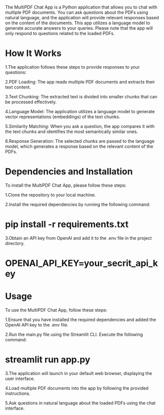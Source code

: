 The MultiPDF Chat App is a Python application that allows you to chat with multiple PDF documents. You can ask questions about the PDFs using natural language, and the application will provide relevant responses based on the content of the documents. This app utilizes a language model to generate accurate answers to your queries. Please note that the app will only respond to questions related to the loaded PDFs.

# How It Works
1.The application follows these steps to provide responses to your questions:

2.PDF Loading: The app reads multiple PDF documents and extracts their text content.

3.Text Chunking: The extracted text is divided into smaller chunks that can be processed effectively.

4.Language Model: The application utilizes a language model to generate vector representations (embeddings) of the text chunks.

5.Similarity Matching: When you ask a question, the app compares it with the text chunks and identifies the most semantically similar ones.

6.Response Generation: The selected chunks are passed to the language model, which generates a response based on the relevant content of the PDFs.

# Dependencies and Installation

To install the MultiPDF Chat App, please follow these steps:

1.Clone the repository to your local machine.

2.Install the required dependencies by running the following command:

  # pip install -r requirements.txt  
  
3.Obtain an API key from OpenAI and add it to the .env file in the project directory.

  # OPENAI_API_KEY=your_secrit_api_key
  
# Usage
To use the MultiPDF Chat App, follow these steps:

1.Ensure that you have installed the required dependencies and added the OpenAI API key to the .env file.

2.Run the main.py file using the Streamlit CLI. Execute the following command:

  # streamlit run app.py
  
3.The application will launch in your default web browser, displaying the user interface.

4.Load multiple PDF documents into the app by following the provided instructions.

5.Ask questions in natural language about the loaded PDFs using the chat interface.
